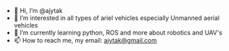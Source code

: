 - 👋 Hi, I’m @ajytak
- 👀 I’m interested in all types of ariel vehicles especially Unmanned aerial vehicles
- 🌱 I’m currently learning python, ROS and more about robotics and UAV's
- 📫 How to reach me, my email: ajytak@gmail.com
                   

<!---
ajytak/ajytak is a ✨ special ✨ repository because its `README.md` (this file) appears on your GitHub profile.
You can click the Preview link to take a look at your changes.
--->
